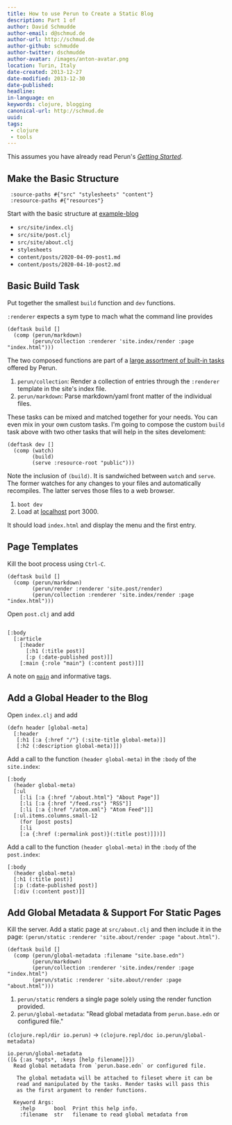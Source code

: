 ```yaml
---
title: How to use Perun to Create a Static Blog
description: Part 1 of
author: David Schmudde
author-email: d@schmud.de
author-url: http://schmud.de
author-github: schmudde
author-twitter: dschmudde
author-avatar: /images/anton-avatar.png
location: Turin, Italy
date-created: 2013-12-27
date-modified: 2013-12-30
date-published:
headline:
in-language: en
keywords: clojure, blogging
canonical-url: http://schmud.de
uuid:
tags:
 - clojure
 - tools
---
```


This assumes you have already read Perun's [*Getting Started*](https://perun.io/guides/getting-started/).

## Make the Basic Structure

```
 :source-paths #{"src" "stylesheets" "content"}
 :resource-paths #{"resources"}
```

Start with the basic structure at [example-blog](https://github.com/hashobject/perun/blob/master/example-blog/build.boot)

- `src/site/index.clj`
- `src/site/post.clj`
- `src/site/about.clj`
- `stylesheets`
- `content/posts/2020-04-09-post1.md`
- `content/posts/2020-04-10-post2.md`

## Basic Build Task

Put together the smallest `build` function and `dev` functions.

`:renderer` expects a sym type to mach what the command line provides

```
(deftask build []
  (comp (perun/markdown)
        (perun/collection :renderer 'site.index/render :page "index.html")))
```

The two composed functions are part of a [large assortment of built-in tasks](https://perun.io/guides/built-ins/) offered by Perun.

1. `perun/collection`: Render a collection of entries through the `:renderer` template in the site's index file.
2. `perun/markdown`: Parse markdown/yaml front matter of the individual files.

These tasks can be mixed and matched together for your needs. You can even mix in your own custom tasks. I'm going to compose the custom `build` task above with two other tasks that will help in the sites develoment:

```
(deftask dev []
  (comp (watch)
        (build)
        (serve :resource-root "public")))
```

Note the inclusion of `(build)`. It is sandwiched between `watch` and `serve`. The former watches for any changes to your files and automatically recompiles. The latter serves those files to a web browser.

1. `boot dev`
2. Load at [localhost](http://localhost:3000/) port 3000.

It should load `index.html` and display the menu and the first entry.

## Page Templates

Kill the boot process using `Ctrl-C`.

```
(deftask build []
  (comp (perun/markdown)
        (perun/render :renderer 'site.post/render)
        (perun/collection :renderer 'site.index/render :page "index.html")))
```

Open `post.clj` and add

```

[:body
  [:article
    [:header
      [:h1 (:title post)]
      [:p (:date-published post)]]
    [:main {:role "main"} (:content post)]]]
```

A note on [`main`](https://developer.mozilla.org/en-US/docs/Web/HTML/Element/main) and informative tags.

## Add a Global Header to the Blog

Open `index.clj` and add

```
(defn header [global-meta]
  [:header
   [:h1 [:a {:href "/"} (:site-title global-meta)]]
   [:h2 (:description global-meta)]])
```

Add a call to the function `(header global-meta)` in the `:body` of the `site.index`:

```
[:body
  (header global-meta)
  [:ul
    [:li [:a {:href "/about.html"} "About Page"]]
    [:li [:a {:href "/feed.rss"} "RSS"]]
    [:li [:a {:href "/atom.xml"} "Atom Feed"]]]
  [:ul.items.columns.small-12
    (for [post posts]
    [:li
    [:a {:href (:permalink post)}(:title post)]])]]
```

Add a call to the function `(header global-meta)` in the `:body` of the `post.index`:

```
[:body
  (header global-meta)
  [:h1 (:title post)]
  [:p (:date-published post)]
  [:div (:content post)]]
```

## Add Global Metadata &amp; Support For Static Pages

Kill the server. Add a static page at `src/about.clj` and then include it in the page: `(perun/static :renderer 'site.about/render :page "about.html")`.

```
(deftask build []
  (comp (perun/global-metadata :filename "site.base.edn")
        (perun/markdown)
        (perun/collection :renderer 'site.index/render :page "index.html")
        (perun/static :renderer 'site.about/render :page "about.html")))
```

1. `perun/static` renders a single page solely using the render function provided.
2. `perun/global-metadata`: "Read global metadata from `perun.base.edn` or configured file."

`(clojure.repl/dir io.perun)` &rarr; `(clojure.repl/doc io.perun/global-metadata)`

```
io.perun/global-metadata
([& {:as *opts*, :keys [help filename]}])
  Read global metadata from `perun.base.edn` or configured file.

   The global metadata will be attached to fileset where it can be
   read and manipulated by the tasks. Render tasks will pass this
   as the first argument to render functions.

  Keyword Args:
    :help      bool  Print this help info.
    :filename  str   filename to read global metadata from
```

